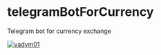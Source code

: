 # telegramBotForCurrency
Telegram bot for currency exchange

[![vadym01](https://circleci.com/test/vadym01/telegramBotForCurrency.svg?style=svg)](https://app.circleci.com/pipelines/github/vadym01/telegramBotForCurrency?invite=true)



